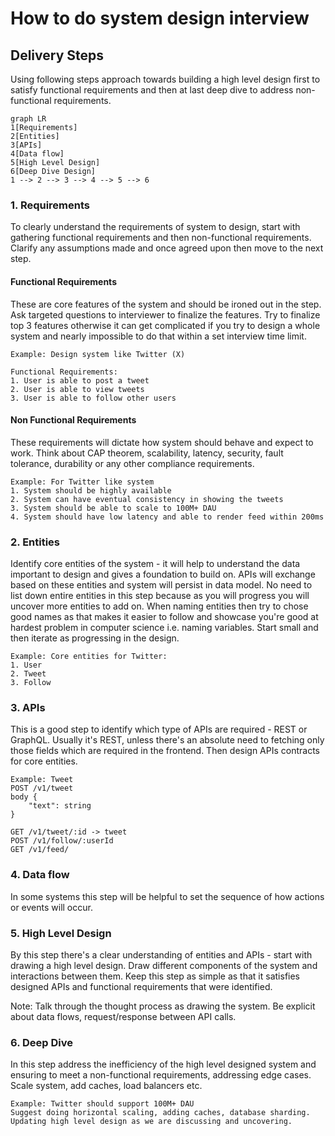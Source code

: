 # How to do system design interview

## Delivery Steps

Using following steps approach towards building a high level design first to satisfy functional requirements and then at last deep dive to address non-functional requirements.

```mermaid
graph LR
1[Requirements]
2[Entities]
3[APIs]
4[Data flow]
5[High Level Design]
6[Deep Dive Design]
1 --> 2 --> 3 --> 4 --> 5 --> 6
```

### 1. Requirements

To clearly understand the requirements of system to design, start with gathering functional requirements and then non-functional requirements. Clarify any assumptions made and once agreed upon then move to the next step.

#### Functional Requirements

These are core features of the system and should be ironed out in the step. Ask targeted questions to interviewer to finalize the features. Try to finalize top 3 features otherwise it can get complicated if you try to design a whole system and nearly impossible to do that within a set interview time limit.

```
Example: Design system like Twitter (X)

Functional Requirements:
1. User is able to post a tweet
2. User is able to view tweets
3. User is able to follow other users
```

#### Non Functional Requirements

These requirements will dictate how system should behave and expect to work. Think about CAP theorem, scalability, latency, security, fault tolerance, durability or any other compliance requirements.

```
Example: For Twitter like system
1. System should be highly available
2. System can have eventual consistency in showing the tweets
3. System should be able to scale to 100M+ DAU
4. System should have low latency and able to render feed within 200ms
```

### 2. Entities

Identify core entities of the system - it will help to understand the data important to design and gives a foundation to build on.
APIs will exchange based on these entities and system will persist in data model. No need to list down entire entities in this step because as you will progress you will uncover more entities to add on. When naming entities then try to chose good names as that makes it easier to follow and showcase you're good at hardest problem in computer science i.e. naming variables.
Start small and then iterate as progressing in the design.

```
Example: Core entities for Twitter:
1. User
2. Tweet
3. Follow
```

### 3. APIs

This is a good step to identify which type of APIs are required - REST or GraphQL. Usually it's REST, unless there's an absolute need to fetching only those fields which are required in the frontend.
Then design APIs contracts for core entities.

```
Example: Tweet
POST /v1/tweet
body {
    "text": string
}

GET /v1/tweet/:id -> tweet
POST /v1/follow/:userId
GET /v1/feed/
```

### 4. Data flow

In some systems this step will be helpful to set the sequence of how actions or events will occur.

### 5. High Level Design

By this step there's a clear understanding of entities and APIs - start with drawing a high level design.
Draw different components of the system and interactions between them. Keep this step as simple as that it satisfies designed APIs and functional requirements that were identified.

Note: Talk through the thought process as drawing the system. Be explicit about data flows, request/response between API calls.

### 6. Deep Dive

In this step address the inefficiency of the high level designed system and ensuring to meet a non-functional requirements, addressing edge cases.
Scale system, add caches, load balancers etc.

```
Example: Twitter should support 100M+ DAU
Suggest doing horizontal scaling, adding caches, database sharding. Updating high level design as we are discussing and uncovering.
```

